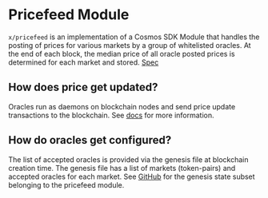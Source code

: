 # Pricefeed Module
`x/pricefeed` is an implementation of a Cosmos SDK Module that handles the posting of prices for various markets by a group of whitelisted oracles. At the end of each block, the median price of all oracle posted prices is determined for each market and stored. [Spec](https://github.com/Kava-Labs/kava/tree/master/x/pricefeed/spec)

## How does price get updated?
Oracles run as daemons on blockchain nodes and send price update transactions to the blockchain. See [docs](https://docs.kava.io/tools/oracle.html) for more information. 

## How do oracles get configured?
The list of accepted oracles is provided via the genesis file at blockchain creation time. The genesis file has a list of markets (token-pairs) and accepted oracles for each market. See [GitHub](https://github.com/Kava-Labs/kava/blob/master/proto/kava/pricefeed/v1beta1/genesis.proto) for the genesis state subset belonging to the pricefeed module.